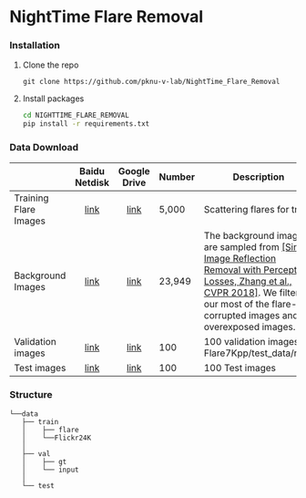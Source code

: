 # NightTime Flare Removal

### Installation
1. Clone the repo
   ```
   git clone https://github.com/pknu-v-lab/NightTime_Flare_Removal
   ```

2. Install packages
   ```bash
   cd NIGHTTIME_FLARE_REMOVAL
   pip install -r requirements.txt
   ```






### Data Download

|     | Baidu Netdisk | Google Drive | Number | Description|
| :--- | :--: | :----: | :---- | ---- |
| Training Flare Images| [link](https://pan.baidu.com/s/1UlDPyZ_YRwyBpmPR1SXRwQ?pwd=mipi) | [link](https://drive.google.com/file/d/1eBSEayNuJqfwG-Md4PdeA_PJ3MQaqnXi/view?usp=share_link) | 5,000 |Scattering flares for train 
| Background Images| [link](https://pan.baidu.com/s/1BYPRCNSsVmn4VvuU4y4C-Q?pwd=zoyv) | [link](https://drive.google.com/file/d/1GNFGWfUbgXfELx5fZtjTjU2qqWnEa-Lr/view) | 23,949 | The background images are sampled from [[Single Image Reflection Removal with Perceptual Losses, Zhang et al., CVPR 2018]](https://people.eecs.berkeley.edu/~cecilia77/project-pages/reflection.html). We filter our most of the flare-corrupted images and overexposed images.|
| Validation images | [link](https://pan.baidu.com/share/init?surl=iNomlQuapPdJqtg3_uX_Fg&pwd=nips) | [link](https://drive.google.com/file/d/1PPXWxn7gYvqwHX301SuWmjI7IUUtqxab/view) | 100 | 100 validation images <br/> Flare7Kpp/test_data/real/
| Test images | [link](https://pan.baidu.com/s/1fqvvxuCDMCwjLTORCJmG_g?pwd=mipi%20) | [link](https://drive.google.com/file/d/1-to2HVlgz-SD-xonXU1GrCN8n8d4B2T4/view?usp=share_link) | 100 | 100 Test images

### Structure
```
└──data
   ├── train 
   │    ├── flare
   │    └──Flickr24K 
   │
   ├── val
   │    ├── gt
   │    └── input
   │
   └── test
```
